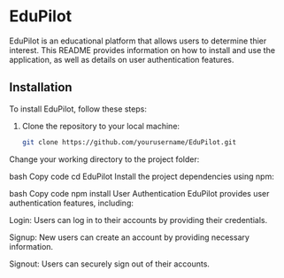 # EduPilot

EduPilot is an educational platform that allows users to determine thier interest. This README provides information on how to install and use the application, as well as details on user authentication features.

## Installation

To install EduPilot, follow these steps:

1. Clone the repository to your local machine:

   ```bash
   git clone https://github.com/yourusername/EduPilot.git
Change your working directory to the project folder:

bash
Copy code
cd EduPilot
Install the project dependencies using npm:

bash
Copy code
npm install
User Authentication
EduPilot provides user authentication features, including:

Login: Users can log in to their accounts by providing their credentials.

Signup: New users can create an account by providing necessary information.

Signout: Users can securely sign out of their accounts.
